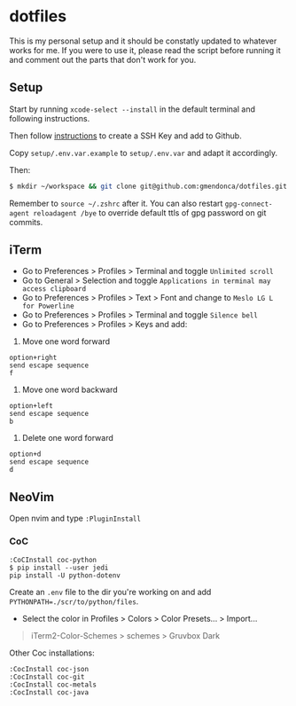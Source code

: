 # dotfiles

This is my personal setup and it should be constatly updated to whatever works for me.
If you were to use it, please read the script before running it and comment out the parts that don't work for you.

## Setup

Start by running `xcode-select --install` in the default terminal and following instructions.

Then follow [instructions](https://help.github.com/en/github/authenticating-to-github/generating-a-new-ssh-key-and-adding-it-to-the-ssh-agent) to create a SSH Key and add to Github.

Copy `setup/.env.var.example` to `setup/.env.var` and adapt it accordingly.

Then:

```sh
$ mkdir ~/workspace && git clone git@github.com:gmendonca/dotfiles.git && make macos
```

Remember to `source ~/.zshrc` after it.
You can also restart `gpg-connect-agent reloadagent /bye` to override default ttls of gpg password on git commits.

## iTerm

* Go to Preferences > Profiles > Terminal and toggle `Unlimited scroll`
* Go to General > Selection and toggle `Applications in terminal may access clipboard`
* Go to Preferences > Profiles > Text > Font and change to `Meslo LG L for Powerline`
* Go to Preferences > Profiles > Terminal and toggle `Silence bell`
* Go to Preferences > Profiles > Keys and add:
1. Move one word forward
```
option+right
send escape sequence
f
```
1. Move one word backward
```
option+left
send escape sequence
b
```
1. Delete one word forward
```
option+d
send escape sequence
d
```

## NeoVim

Open nvim and type `:PluginInstall`

### CoC

```
:CoCInstall coc-python
$ pip install --user jedi
pip install -U python-dotenv
```

Create an `.env` file to the dir you're working on
and add `PYTHONPATH=./scr/to/python/files`.

* Select the color in Profiles > Colors > Color Presets... > Import...
> iTerm2-Color-Schemes > schemes > Gruvbox Dark

Other Coc installations:
```
:CocInstall coc-json
:CocInstall coc-git
:CocInstall coc-metals
:CocInstall coc-java
```

